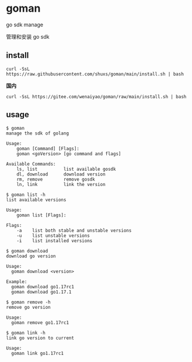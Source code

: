 # goman

go sdk manage

管理和安装 go sdk

## install

```shell
curl -SsL https://raw.githubusercontent.com/shuxs/goman/main/install.sh | bash
```

**国内**

```shell
curl -SsL https://gitee.com/wenaiyao/goman/raw/main/install.sh | bash
```

## usage

```shell
$ goman
manage the sdk of golang

Usage:
    goman [Command] [Flags]:
    goman <goVersion> [go command and flags]

Available Commands:
    ls, list          list available gosdk
    dl, download      download version
    rm, remove        remove gosdk
    ln, link          link the version
```

```shell
$ goman list -h
list available versions

Usage:
    goman list [Flags]:

Flags:
    -a    list both stable and unstable versions
    -u    list unstable versions
    -i    list installed versions
```

```shell
$ goman download
download go version

Usage:
  goman download <version>

Example:
  goman download go1.17rc1
  goman download go1.17.1
```

```shell
$ goman remove -h
remove go version

Usage:
  goman remove go1.17rc1
```

```shell
$ goman link -h
link go version to current

Usage:
  goman link go1.17rc1
```
